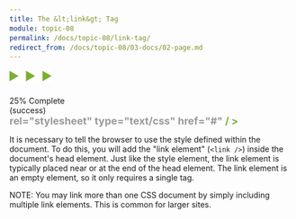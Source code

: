 ```yaml
---
title: The &lt;link&gt; Tag
module: topic-08
permalink: /docs/topic-08/link-tag/
redirect_from: /docs/topic-08/03-docs/02-page.md
---
```


<img src="./../../../img/arrow-divider.svg" style="width: 75px; border: none; margin: 0px 0 20px 0" />

<div class="panel panel-success">
  <div class="progress" style="margin-bottom: 0; border-bottom-left-radius: 0; border-bottom-right-radius: 0;">
    <div class="progress-bar progress-bar-success progress-bar-striped" role="progressbar" aria-valuenow="25" aria-valuemin="0" aria-valuemax="100" style="width: 25%">
      <span class="sr-only">25% Complete (success)</span>
    </div>
  </div>
  <div class="panel-body">
    <p style="font-size: large; margin: 0;"><span style="color: #79AF33; font-weight: bold;"><link</span> <span style="color: #999">rel="stylesheet" type="text/css" href="#"</span> <span style="color: #79AF33; font-weight: bold;">/ ></span></p>
  </div>
</div>

It is necessary to tell the browser to use the style defined within the document. To do this, you will add the "link element" (`<link />`) inside the document's head element. Just like the style element, the link element is typically placed near or at the end of the head element. The link element is an empty element, so it only requires a single tag.

<span class="label label-info">NOTE:</span> You may link more than one CSS document by simply including multiple link elements. This is common for larger sites.
